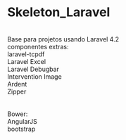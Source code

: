 Skeleton_Laravel
================
<br />
Base para projetos usando Laravel 4.2<br />
componentes extras:<br />
laravel-tcpdf<br />
Laravel Excel<br />
Laravel Debugbar<br />
Intervention Image<br />
Ardent<br />
Zipper<br />
<br /><br />
Bower:<br />
AngularJS<br />
bootstrap